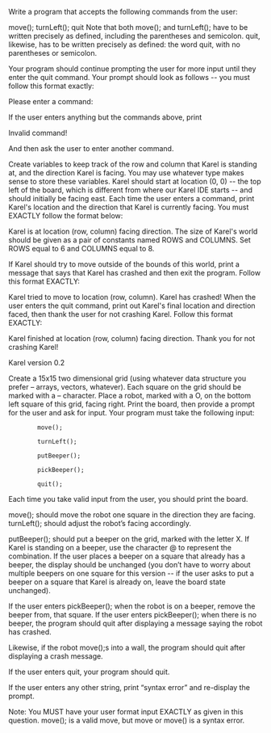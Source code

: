 Write a program that accepts the following commands from the user:

move();
turnLeft();
quit
Note that both move(); and turnLeft(); have to be written precisely as defined, including the parentheses and semicolon. quit, likewise, has to be written precisely as defined: the word quit, with no parentheses or semicolon.

Your program should continue prompting the user for more input until they enter the quit command. Your prompt should look as follows -- you must follow this format exactly:

Please enter a command:

If the user enters anything but the commands above, print


Invalid command!

And then ask the user to enter another command.

Create variables to keep track of the row and column that Karel is standing at, and the direction Karel is facing. You may use whatever type makes sense to store these variables. Karel should start at location (0, 0) -- the top left of the board, which is different from where our Karel IDE starts -- and should initially be facing east. Each time the user enters a command, print Karel's location and the direction that Karel is currently facing. You must EXACTLY follow the format below:

Karel is at location (row, column) facing direction.
The size of Karel's world should be given as a pair of constants named ROWS and COLUMNS. Set ROWS equal to 6 and COLUMNS equal to 8.

If Karel should try to move outside of the bounds of this world, print a message that says that Karel has crashed and then exit the program. Follow this format EXACTLY:


Karel tried to move to location (row, column). Karel has crashed!
When the user enters the quit command, print out Karel's final location and direction faced, then thank the user for not crashing Karel. Follow this format EXACTLY:

Karel finished at location (row, column) facing direction. Thank you for not crashing Karel!

Karel version 0.2

Create a 15x15 two dimensional grid (using whatever data structure you prefer – arrays, vectors, whatever). Each square on the grid should be marked with a – character. Place a robot, marked with a O, on the bottom left square of this grid, facing right. Print the board, then provide a prompt for the user and ask for input. Your program must take the following input:
 

            move();

            turnLeft();

            putBeeper();

            pickBeeper();

            quit();

 

Each time you take valid input from the user, you should print the board.

 

move(); should move the robot one square in the direction they are facing. turnLeft(); should adjust   the robot’s facing accordingly.

putBeeper(); should put a beeper on the grid, marked with the letter X.  If Karel is standing on a beeper, use the character @ to represent the combination. If the user places a beeper on a square that already has a beeper, the display should be unchanged (you don’t have to worry about multiple beepers on one square for this version -- if the user asks to put a beeper on a square that Karel is already on, leave the board state unchanged).

If the user enters pickBeeper(); when the robot is on a beeper, remove the beeper from, that square. If the user enters pickBeeper(); when there is no beeper, the program should quit after displaying a message saying the robot has crashed.

 

Likewise, if the robot move();s into a wall, the program should quit after displaying a crash message.

 

If the user enters quit,  your program should quit.

If the user enters any other string, print “syntax error” and re-display the prompt.

Note: You MUST have your user format input EXACTLY as given in this question. move(); is a valid move, but move or move() is a syntax error.
